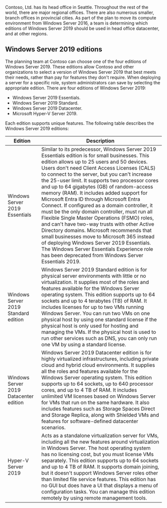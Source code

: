 Contoso, Ltd. has its head office in Seattle. Throughout the rest of the world, there are major regional offices. There are also numerous smaller, branch offices in provincial cities. As part of the plan to move its compute environment from Windows Server 2016, a team is determining which editions of Windows Server 2019 should be used in head office datacenter, and at other regions.

## Windows Server 2019 editions

The planning team at Contoso can choose one of the four editions of Windows Server 2019. These editions allow Contoso and other organizations to select a version of Windows Server 2019 that best meets their needs, rather than pay for features they don't require. When deploying a server for a specific role, system administrators can save by selecting the appropriate edition. There are four editions of Windows Server 2019:

- Windows Server 2019 Essentials.
- Windows Server 2019 Standard.
- Windows Server 2019 Datacenter.
- Microsoft Hyper-V Server 2019.

Each edition supports unique features. The following table describes the Windows Server 2019 editions:

| Edition                                | Description                                                  |
| -------------------------------------- | ------------------------------------------------------------ |
| Windows Server 2019 Essentials         | Similar to its predecessor, Windows Server 2019 Essentials edition is for small businesses. This edition allows up to 25 users and 50 devices. Users don't need Client Access Licenses (CALS) to connect to the server, but you can't increase the 25-user limit. It supports two processor cores and up to 64 gigabytes (GB) of random-access memory (RAM). It includes added support for Microsoft Entra ID through Microsoft Entra Connect. If configured as a domain controller, it must be the only domain controller, must run all Flexible Single Master Operations (FSMO) roles, and can't have two-way trusts with other Active Directory domains. Microsoft recommends that small businesses move to Microsoft 365 instead of deploying Windows Server 2019 Essentials. The Windows Server Essentials Experience role has been deprecated from Windows Server Essentials 2019. |
| Windows Server 2019 Standard edition   | Windows Server 2019 Standard edition is for physical server environments with little or no virtualization. It supplies  most of the roles and features available for the Windows Server operating system. This edition supports up to 64 sockets and up to 4 terabytes (TB) of RAM. It includes licenses for up to two VMs running Windows Server. You can run two VMs on one physical host by using one standard license if the physical host is only used for hosting and managing the VMs. If the physical host is used to run other services such as DNS, you can only run one VM by using a standard license. |
| Windows Server 2019 Datacenter edition | Windows Server 2019 Datacenter edition is for highly virtualized infrastructures, including private cloud and hybrid cloud environments. It supplies all the roles and features available for the Windows Server operating system. This edition supports up to 64 sockets, up to 640 processor cores, and up to 4 TB of RAM. It includes unlimited VM licenses based on Windows Server for VMs that run on the same hardware. It also includes features such as Storage Spaces Direct and Storage Replica, along with Shielded VMs and features for software-defined datacenter scenarios. |
| Hyper-V Server 2019                    | Acts as a standalone virtualization server for VMs, including all the new features around virtualization in Windows Server. The host operating system has no licensing cost, but you must license VMs separately. This edition supports up to 64 sockets and up to 4 TB of RAM. It supports domain joining, but it doesn't support Windows Server roles other than limited file service features. This edition has no GUI but does have a UI that displays a menu of configuration tasks. You can manage this edition remotely by using remote management tools. |
